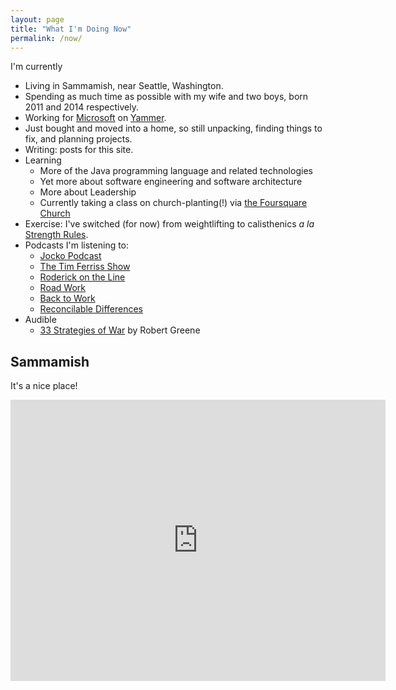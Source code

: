 ```yaml
---
layout: page
title: "What I'm Doing Now"
permalink: /now/
---
```


I'm currently

* Living in Sammamish, near Seattle, Washington. 
* Spending as much time as possible with my wife and two boys, born 2011 and 2014 respectively.
* Working for [Microsoft](http://microsoft.com) on [Yammer](http://yammer.com).
* Just bought and moved into a home, so still unpacking, finding things to fix, and planning projects.
* Writing: posts for this site.
* Learning
  * More of the Java programming language and related technologies
  * Yet more about software engineering and software architecture
  * More about Leadership
  * Currently taking a class on church-planting(!) via [the Foursquare Church](http://www.foursquare.org/)
* Exercise: I've switched (for now) from weightlifting to calisthenics _a la_ [Strength Rules](http://www.dragondoor.com/eb84/?apid=513a1e35e981b).
* Podcasts I'm listening to:
  * [Jocko Podcast](http://jockopodcast2.com/)
  * [The Tim Ferriss Show](http://fourhourworkweek.com/podcast/)
  * [Roderick on the Line](http://www.merlinmann.com/roderick/)
  * [Road Work](http://5by5.tv/roadwork)
  * [Back to Work](http://5by5.tv/b2w)
  * [Reconcilable Differences](https://www.relay.fm/rd)
* Audible
  * [33 Strategies of War](http://amzn.to/1SxmMMY) by Robert Greene


## Sammamish

It's a nice place!

<iframe src="https://www.google.com/maps/embed?pb=!1m18!1m12!1m3!1d86077.85997735772!2d-122.10118893794194!3d47.60799003409564!2m3!1f0!2f0!3f0!3m2!1i1024!2i768!4f13.1!3m3!1m2!1s0x549071edd8f91263%3A0xcd921b1280bf0b3a!2sSammamish%2C+WA!5e0!3m2!1sen!2sus!4v1454681289105" width="600" height="450" frameborder="0" style="border:0" allowfullscreen></iframe>
